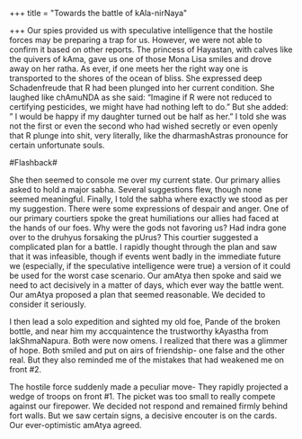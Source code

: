 +++
title = "Towards the battle of kAla-nirNaya"

+++
Our spies provided us with speculative intelligence that the hostile
forces may be preparing a trap for us. However, we were not able to
confirm it based on other reports. The princess of Hayastan, with calves
like the quivers of kAma, gave us one of those Mona Lisa smiles and
drove away on her ratha. As ever, if one meets her the right way one is
transported to the shores of the ocean of bliss. She expressed deep
Schadenfreude that R had been plunged into her current condition. She
laughed like chAmuNDA as she said: “Imagine if R were not reduced to
certifying pesticides, we might have had nothing left to do.” But she
added: ” I would be happy if my daughter turned out be half as her.” I
told she was not the first or even the second who had wished secretly or
even openly that R plunge into shit, very literally, like the
dharmashAstras pronounce for certain unfortunate souls.

\#Flashback\#

She then seemed to console me over my current state. Our primary allies
asked to hold a major sabha. Several suggestions flew, though none
seemed meaningful. Finally, I told the sabha where exactly we stood as
per my suggestion. There were some expressions of despair and anger. One
of our primary courtiers spoke the great humiliations our allies had
faced at the hands of our foes. Why were the gods not favoring us? Had
indra gone over to the druhyus forsaking the pUrus? This courtier
suggested a complicated plan for a battle. I rapidly thought through the
plan and saw that it was infeasible, though if events went badly in the
immediate future we (especially, if the speculative intelligence were
true) a version of it could be used for the worst case scenario. Our
amAtya then spoke and said we need to act decisively in a matter of
days, which ever way the battle went. Our amAtya proposed a plan that
seemed reasonable. We decided to consider it seriously.

I then lead a solo expedition and sighted my old foe, Pande of the
broken bottle, and near him my accquaintence the trustworthy kAyastha
from lakShmaNapura. Both were now omens. I realized that there was a
glimmer of hope. Both smiled and put on airs of friendship- one false
and the other real. But they also reminded me of the mistakes that had
weakened me on front \#2.

The hostile force suddenly made a peculiar move- They rapidly projected
a wedge of troops on front \#1. The picket was too small to really
compete against our firepower. We decided not respond and remained
firmly behind fort walls. But we saw certain signs, a decisive encouter
is on the cards. Our ever-optimistic amAtya agreed.
